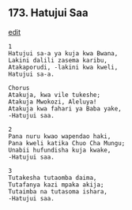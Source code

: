 ## 173. Hatujui Saa
[edit](https://docs.google.com/document/d/1OOVi8BArjDRxqGX41nQuohy6HLMBSvIC/edit?mode=html)




    1
    Hatujui sa-a ya kuja kwa Bwana,
    Lakini dalili zasema karibu,
    Atakaporudi, -lakini kwa kweli,
    Hatujui sa-a.

    Chorus
    Atakuja, kwa vile tukeshe;
    Atakuja Mwokozi, Aleluya!
    Atakuja kwa fahari ya Baba yake,
    -Hatujui saa.

    2
    Pana nuru kwao wapendao haki,
    Pana kweli katika Chuo Cha Mungu;
    Unabii hufundisha kuja kwake,
    -Hatujui saa.

    3
    Tutakesha tutaomba daima,
    Tutafanya kazi mpaka akija;
    Tutaimba na tutasoma ishara,
    -Hatujui saa.


